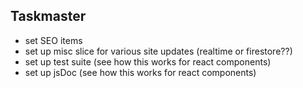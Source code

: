 ## Taskmaster

* set SEO items
* set up misc slice for various site updates (realtime or firestore??)
* set up test suite (see how this works for react components)
* set up jsDoc (see how this works for react components)